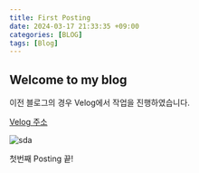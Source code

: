 ```yaml
---
title: First Posting
date: 2024-03-17 21:33:35 +09:00
categories: [BLOG]
tags: [Blog]
---
```


## Welcome to my blog

이전 블로그의 경우 Velog에서 작업을 진행하였습니다.

[Velog 주소](https://velog.io/@hyunjoon0803/posts)

![sda](https://cdn.pixabay.com/photo/2016/10/24/22/43/dubai-1767540_640.jpg)

첫번째 Posting 끝!
